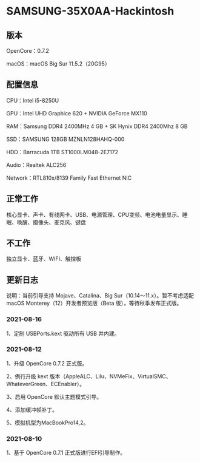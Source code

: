 # SAMSUNG-35X0AA-Hackintosh
## 版本
OpenCore：0.7.2

macOS：macOS Big Sur 11.5.2（20G95）

## 配置信息
CPU：Intel i5-8250U

GPU：Intel UHD Graphice 620 + NVIDIA GeForce MX110

RAM：Samsung DDR4 2400MHz 4 GB + SK Hynix DDR4 2400Mhz 8 GB

SSD：SAMSUNG 128GB MZNLN128HAHQ-000

HDD：Barracuda 1TB ST1000LM048-2E7172

Audio：Realtek ALC256

Network：RTL810x/8139 Family Fast Ethernet NIC

## 正常工作
核心显卡、声卡、有线网卡、USB、电源管理、CPU变频、电池电量显示、睡眠、唤醒、摄像头、麦克风、键盘

## 不工作
独立显卡、蓝牙、WIFI、触控板

## 更新日志
说明：当前引导支持 Mojave、Catalina、Big Sur（10.14～11.x）。暂不考虑适配 macOS Monterey（12）开发者预览版（Beta 版），等待秋季发布正式版。

### 2021-08-16

1、定制 USBPorts.kext 驱动所有 USB 并内建。

### 2021-08-12

1、升级 OpenCore 0.7.2 正式版。

2、例行升级 kext 版本（AppleALC、Lilu、NVMeFix、VirtualSMC、WhateverGreen、ECEnabler）。

3、启用 OpenCore 默认主题模式引导。

4、添加缓冲帧补丁。

5、模拟机型为MacBookPro14,2。

### 2021-08-10

1、基于 OpenCore 0.7.1 正式版进行EFI引导制作。
